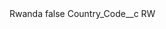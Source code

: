 <?xml version="1.0" encoding="UTF-8"?>
<CustomMetadata xmlns="http://soap.sforce.com/2006/04/metadata" xmlns:xsi="http://www.w3.org/2001/XMLSchema-instance" xmlns:xsd="http://www.w3.org/2001/XMLSchema">
    <label>Rwanda</label>
    <protected>false</protected>
    <values>
        <field>Country_Code__c</field>
        <value xsi:type="xsd:string">RW</value>
    </values>
</CustomMetadata>
